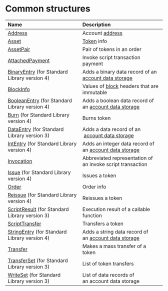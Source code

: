 # Common structures

| Name | Description |
| :--- | :--- |
| [Address](/ride/structures/common-structures/address.md) | Account [address](/blockchain/account/address.md) |
| [Asset](/ride/structures/common-structures/asset.md) | [Token](/blockchain/token.md) info |
| [AssetPair](/ride/structures/common-structures/asset-pair.md) | Pair of tokens in an order |
| [AttachedPayment](/ride/structures/common-structures/attached-payment.md) | Invoke script transaction payment |
| [BinaryEntry](/ride/structures/common-structures/binary-entry.md) (for Standard Library version 4) | Adds a binary data record of an [account data storage](/blockchain/account/account-data-storage.md) |
| [BlockInfo](/ride/structures/common-structures/block-info.md) | Values of [block](/blockchain/block.md) headers that are immutable |
| [BooleanEntry](/ride/structures/common-structures/boolean-entry.md) (for Standard Library version 4) | Adds a boolean data record of an [account data storage](/blockchain/account/account-data-storage.md) |
| [Burn](/ride/structures/common-structures/burn.md) (for Standard Library version 4) | Burns token |
| [DataEntry](/ride/structures/common-structures/data-entry.md) (for Standard Library version 3) | Adds a data record of an  [account data storage](/blockchain/account/account-data-storage.md) |
| [IntEntry](/ride/structures/common-structures/int-entry.md) (for Standard Library version 4) | Adds an integer data record of an [account data storage](/blockchain/account/account-data-storage.md) |
| [Invocation](/ride/structures/common-structures/invocation.md) |Abbreviated representation of an invoke script transaction |
| [Issue](/ride/structures/common-structures/issue.md) (for Standard Library version 4) | Issues a token |
| [Order](/ride/structures/common-structures/order.md) | Order info |
| [Reissue](/ride/structures/common-structures/reissue.md) (for Standard Library version 4) | Reissues a token |
| [ScriptResult](/ride/structures/common-structures/script-result.md) (for Standard Library version 3) | Execution result of a callable function |
| [ScriptTransfer](/ride/structures/common-structures/script-transfer.md) | Transfers a token |
| [StringEntry](/ride/structures/common-structures/string-entry.md) (for Standard Library version 4) | Adds a string data record of an [account data storage](/blockchain/account/account-data-storage.md) |
| [Transfer](/ride/structures/common-structures/transfer.md) | Makes a mass transfer of a token |
| [TransferSet](/ride/structures/common-structures/transfer-set.md) (for Standard Library version 3) | List of token transfers |
| [WriteSet](/ride/structures/common-structures/write-set.md) (for Standard Library version 3) | List of data records of an account data storage |
